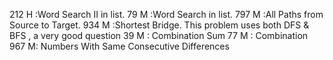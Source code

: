 212 H :Word Search II in list.
79  M :Word Search in list.
797 M :All Paths from Source to Target.
934 M :Shortest Bridge. This problem uses both DFS & BFS , a very good question
39 M : Combination Sum
77 M : Combination
967 M: Numbers With Same Consecutive Differences